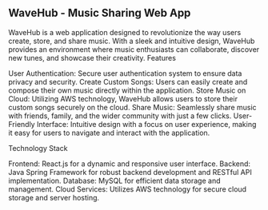 ## **WaveHub - Music Sharing Web App**

WaveHub is a web application designed to revolutionize the way users create, store, and share music. With a sleek and intuitive design, WaveHub provides an environment where music enthusiasts can collaborate, discover new tunes, and showcase their creativity.
Features

User Authentication: Secure user authentication system to ensure data privacy and security.
Create Custom Songs: Users can easily create and compose their own music directly within the application.
Store Music on Cloud: Utilizing AWS technology, WaveHub allows users to store their custom songs securely on the cloud.
Share Music: Seamlessly share music with friends, family, and the wider community with just a few clicks.
User-Friendly Interface: Intuitive design with a focus on user experience, making it easy for users to navigate and interact with the application.

Technology Stack

Frontend: React.js for a dynamic and responsive user interface.
Backend: Java Spring Framework for robust backend development and RESTful API implementation.
Database: MySQL for efficient data storage and management.
Cloud Services: Utilizes AWS technology for secure cloud storage and server hosting.
